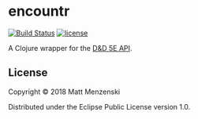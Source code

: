 # encountr

[![Build Status](https://travis-ci.org/menzenski/encountr.svg?branch=develop)](https://travis-ci.org/menzenski/encountr) [![license](https://img.shields.io/github/license/menzenski/encountr.svg?style=flat)](https://github.com/menzenski/encountr/blob/develop/LICENSE.md)

A Clojure wrapper for the [D&D 5E API](http://www.dnd5eapi.co/).

## License

Copyright © 2018 Matt Menzenski

Distributed under the Eclipse Public License version 1.0.
